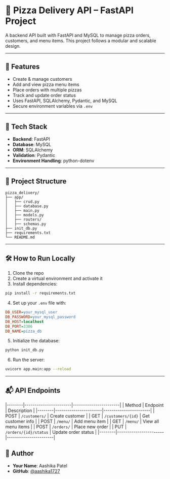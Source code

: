 
# 🍕 Pizza Delivery API – FastAPI Project

A backend API built with FastAPI and MySQL to manage pizza orders, customers, and menu items. This project follows a modular and scalable design.

---

## 🚀 Features

- Create & manage customers
- Add and view pizza menu items
- Place orders with multiple pizzas
- Track and update order status
- Uses FastAPI, SQLAlchemy, Pydantic, and MySQL
- Secure environment variables via `.env`

---

## 🔧 Tech Stack

- **Backend**: FastAPI  
- **Database**: MySQL  
- **ORM**: SQLAlchemy  
- **Validation**: Pydantic  
- **Environment Handling**: python-dotenv

---

## 📁 Project Structure

```
pizza_delivery/
├── app/
│   ├── crud.py
│   ├── database.py
│   ├── main.py
│   ├── models.py
│   ├── routers/
│   ├── schemas.py
├── init_db.py
├── requirements.txt
└── README.md
```

---

## 🛠️ How to Run Locally

1. Clone the repo  
2. Create a virtual environment and activate it  
3. Install dependencies:

```bash
pip install -r requirements.txt
```

4. Set up your `.env` file with:

```ini
DB_USER=your_mysql_user
DB_PASSWORD=your_mysql_password
DB_HOST=localhost
DB_PORT=3306
DB_NAME=pizza_db
```

5. Initialize the database:

```bash
python init_db.py
```

6. Run the server:

```bash
uvicorn app.main:app --reload
```

---

## 📬 API Endpoints

|--------|-----------------------|-----------------------|
| Method | Endpoint              | Description           |
|--------|-----------------------|-----------------------|
| POST   | `/customers/`         | Create customer       |
| GET    | `/customers/{id}`     | Get customer info     |
| POST   | `/menu/`              | Add menu item         |
| GET    | `/menu/`              | View all menu items   |
| POST   | `/orders/`            | Place new order       |
| PUT    | `/orders/{id}/status` | Update order status   |
|--------|-----------------------|-----------------------|


## 👤 Author

- **Your Name**: Aashika Patel  
- **GitHub**: [@aashika1727](https://github.com/aashika1727)
